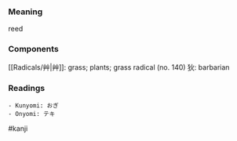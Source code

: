 ### Meaning

reed

### Components

[[Radicals/艸|艸]]: grass; plants; grass radical (no. 140) 狄: barbarian

### Readings

```
- Kunyomi: おぎ
- Onyomi: テキ
```

#kanji